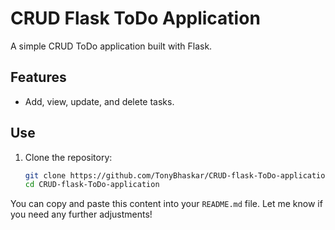 # CRUD Flask ToDo Application

A simple CRUD ToDo application built with Flask.

## Features

- Add, view, update, and delete tasks.

## Use

1. Clone the repository:
   ```bash
   git clone https://github.com/TonyBhaskar/CRUD-flask-ToDo-application.git
   cd CRUD-flask-ToDo-application


You can copy and paste this content into your `README.md` file. Let me know if you need any further adjustments!
